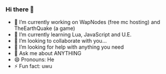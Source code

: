 ### Hi there 👋

- 🔭 I’m currently working on WapNodes (free mc hosting) and TheEarthQuake (a game)
- 🌱 I’m currently learning Lua, JavaScript and U.E.
- 👯 I’m looking to collaborate with you...
- 🤔 I’m looking for help with anything you need
- 💬 Ask me about ANYTHING 
- 😄 Pronouns: He
- ⚡ Fun fact: uwu 
